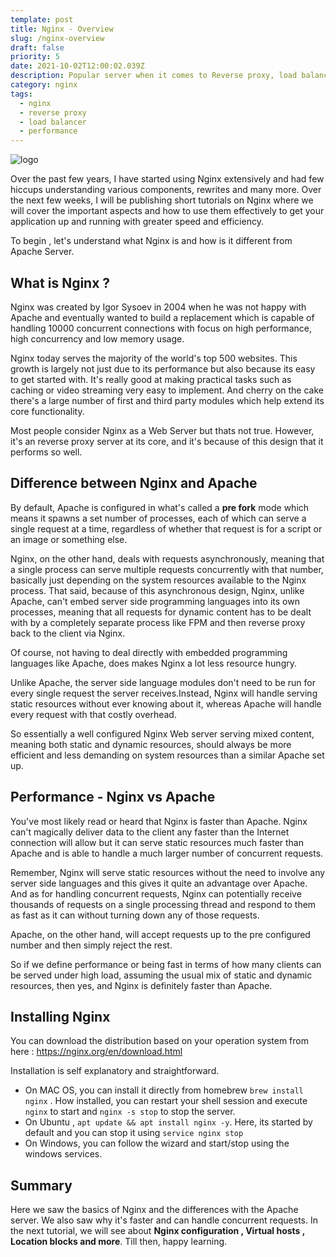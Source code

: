 ```yaml
---
template: post
title: Nginx - Overview
slug: /nginx-overview
draft: false
priority: 5
date: 2021-10-02T12:00:02.039Z
description: Popular server when it comes to Reverse proxy, load balancing, performance.
category: nginx
tags:
  - nginx
  - reverse proxy
  - load balancer
  - performance
---
```


![logo](https://avatars.githubusercontent.com/u/8629072?s=200&v=4)

Over the past few years, I have started using Nginx extensively and had few hiccups understanding various components, rewrites and many more. Over the next few weeks, I will be publishing short tutorials on Nginx where we will cover the important aspects and how to use them effectively to get your application up and running with greater speed and efficiency.

To begin , let's understand what Nginx is and how is it different from Apache Server.

## What is Nginx ?

Nginx was created by Igor Sysoev in 2004 when he was not happy with Apache and eventually wanted to build a replacement which is capable of handling 10000 concurrent connections with focus on high performance, high concurrency and low memory usage.

Nginx today serves the majority of the world's top 500 websites. This growth is largely not just due to its performance but also because its easy to get started with. It's really good at making practical tasks such as caching or video streaming very easy to implement.
And cherry on the cake there's a large number of first and third party modules which help extend its core functionality.

Most people consider Nginx as a Web Server but thats not true. However, it's an reverse proxy server at its core, and it's because of this design that it performs so well.

## Difference between Nginx and Apache

By default, Apache is configured in what's called a **pre fork** mode which means it spawns a set number of processes, each of which can serve a single request at a time, regardless of whether that request is for a script or an image or something else.

Nginx, on the other hand, deals with requests asynchronously, meaning that a single process can serve multiple requests concurrently with that number, basically just depending on the system resources available to the Nginx process. That said, because of this asynchronous design, Nginx, unlike Apache, can't embed server side programming languages into its own processes, meaning that all requests for dynamic content has to be dealt with by a completely separate process like FPM and then reverse proxy back to the client via Nginx.

Of course, not having to deal directly with embedded programming languages like Apache, does makes Nginx a lot less resource hungry.

Unlike Apache, the server side language modules don't need to be run for every single request the server receives.Instead, Nginx will handle serving static resources without ever knowing about it, whereas Apache will handle every request with that costly overhead.

So essentially a well configured Nginx Web server serving mixed content, meaning both static and dynamic resources, should always be more efficient and less demanding on system resources than a similar Apache set up.

## Performance - Nginx vs Apache

You've most likely read or heard that Nginx is faster than Apache. Nginx can't magically deliver data to the client any faster than the Internet connection will allow but it can serve static resources much faster than Apache and is able to handle a much larger number of concurrent requests.

Remember, Nginx will serve static resources without the need to involve any server side languages and this gives it quite an advantage over Apache. And as for handling concurrent requests, Nginx can potentially receive thousands of requests on a single processing thread and respond to them as fast as it can without turning down any of those requests.

Apache, on the other hand, will accept requests up to the pre configured number and then simply reject the rest.

So if we define performance or being fast in terms of how many clients can be served under high load, assuming the usual mix of static and dynamic resources, then yes, and Nginx is definitely faster than Apache.

## Installing Nginx

You can download the distribution based on your operation system from here : https://nginx.org/en/download.html

Installation is self explanatory and straightforward.

- On MAC OS, you can install it directly from homebrew `brew install nginx` . How installed, you can restart your shell session and execute `nginx` to start and `nginx -s stop` to stop the server.
- On Ubuntu , `apt update && apt install nginx -y`. Here, its started by default and you can stop it using `service nginx stop`
- On Windows, you can follow the wizard and start/stop using the windows services.

## Summary

Here we saw the basics of Nginx and the differences with the Apache server. We also saw why it's faster and can handle concurrent requests.
In the next tutorial, we will see about **Nginx configuration , Virtual hosts , Location blocks and more**. Till then, happy learning.
